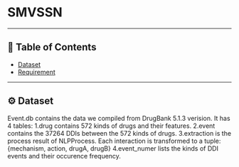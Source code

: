 #  SMVSSN
---

## 📂 Table of Contents

- [Dataset](#Dataset)
- [Requirement](#Requirement)


---

## ⚙️ Dataset

Event.db contains the data we compiled from DrugBank 5.1.3 verision. It has 4 tables:
1.drug contains 572 kinds of drugs and their features.
2.event contains the 37264 DDIs between the 572 kinds of drugs.
3.extraction is the process result of NLPProcess. Each interaction is transformed to a tuple: {mechanism, action, drugA, drugB}
4.event_numer lists the kinds of DDI events and their occurence frequency.

